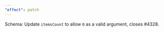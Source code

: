 ```yaml
---
"effect": patch
---
```


Schema: Update `itemsCount` to allow `0` as a valid argument, closes #4328.
